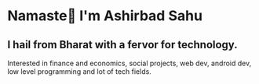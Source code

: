 # Namaste🙏 I'm Ashirbad Sahu
## I hail from Bharat with a fervor for technology.

Interested in finance and economics, social projects, web dev, android dev, low level programming and lot of tech fields.

<!---
ashirbadsahu/ashirbadsahu is a ✨ special ✨ repository because its `README.md` (this file) appears on your GitHub profile.
You can click the Preview link to take a look at your changes.
--->
